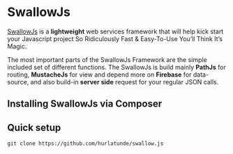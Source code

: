 # SwallowJs 

[SwallowJs](http://www.swallowjs.org) is a **lightweight** web services framework that will help kick start your Javascript project 
So Ridiculously Fast & Easy-To-Use You’ll Think It’s Magic.

The most important parts of the SwallowJs Framework are the simple included set of different functions. The SwallowJs is build mainly **PathJs** for routing, **MustacheJs** for view and depend more on **Firebase** for data-source, and also build-in **server side** request for your regular JSON calls.

## Installing **SwallowJs** via Composer

## Quick setup
`git clone https://github.com/hurlatunde/swallow.js`